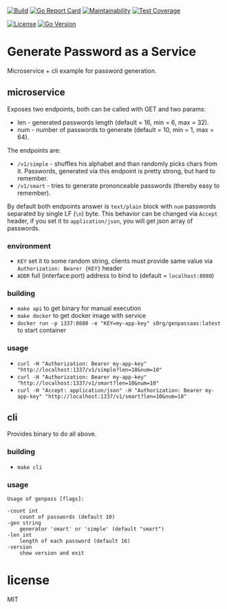 [![Build](https://github.com/s0rg/genpassaas/workflows/ci/badge.svg)](https://github.com/s0rg/genpassaas/actions?query=workflow%3Aci)
[![Go Report Card](https://goreportcard.com/badge/github.com/s0rg/genpassaas)](https://goreportcard.com/report/github.com/s0rg/genpassaas)
[![Maintainability](https://api.codeclimate.com/v1/badges/56ca218b8a8d6940427a/maintainability)](https://codeclimate.com/github/s0rg/genpassaas/maintainability)
[![Test Coverage](https://api.codeclimate.com/v1/badges/56ca218b8a8d6940427a/test_coverage)](https://codeclimate.com/github/s0rg/genpassaas/test_coverage)

[![License](https://img.shields.io/badge/license-MIT%20License-blue.svg)](https://github.com/s0rg/genpassaas/blob/main/LICENSE)
[![Go Version](https://img.shields.io/github/go-mod/go-version/s0rg/genpassaas)](go.mod)

# Generate Password as a Service

Microservice + cli example for password generation.

## microservice

Exposes two endpoints, both can be called with GET and two params:
- len - generated passwords length (default = 16, min = 6, max = 32).
- num - number of passwords to generate (default = 10, min = 1, max = 64).

The endpoints are:
- `/v1/simple` - shuffles his alphabet and than randomly picks chars from it. Passwords, generated via this endpoint is pretty strong, but hard to remember.
- `/v1/smart` - tries to generate prononceable passwords (thereby easy to remember).

By default both endpoints answer is `text/plain` block with `num` passwords separated by single LF (`\n`) byte.
This behavior can be changed via `Accept` header, if you set it to `application/json`,
you will get json array of passwords.

### environment

- `KEY` set it to some random string, clients must provide same value via `Authorization: Bearer {KEY}` header
- `ADDR` full (interface:port) address to bind to (default = `localhost:8080`)

### building

- `make api` to get binary for manual execution
- `make docker` to get docker image with service
- `docker run -p 1337:8080 -e "KEY=my-app-key" s0rg/genpassaas:latest` to start container

### usage

- `curl -H "Authorization: Bearer my-app-key" "http://localhost:1337/v1/simple?len=10&num=10"`
- `curl -H "Authorization: Bearer my-app-key" "http://localhost:1337/v1/smart?len=10&num=10"`
- `curl -H "Accept: application/json" -H "Authorization: Bearer my-app-key" "http://localhost:1337/v1/smart?len=10&num=10"`

## cli

Provides binary to do all above.

### building

- `make cli`

### usage

```
Usage of genpass [flags]:

-count int
    count of passwords (default 10)
-gen string
    generator 'smart' or 'simple' (default "smart")
-len int
    length of each password (default 16)
-version
    show version and exit
```

# license

MIT

